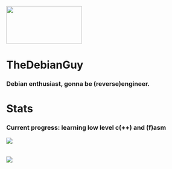 <img src='https://forthebadge.com/images/badges/works-on-my-machine.svg' width='200px' height='100px'></img>
<!--<img src='https://forthebadge.com/images/badges/uses-brains.svg' width='200px' height='35px'></img>
<img src='https://forthebadge.com/images/badges/powered-by-coders-sweat.svg' width='200px' height='100px'></img>-->
# TheDebianGuy
### Debian enthusiast, gonna be (reverse)engineer.

# Stats
### Current progress: learning low level c(++) and (f)asm

<a href="https://github.com/TheDebianGuy">
  <img src="https://github-readme-stats.vercel.app/api/top-langs/?username=TheDebianGuy&layout=compact" /></a>
<br />
<!---new lines go <br></br><br></br><br></br><br></br> hehe
:::::::-.  .,::::::  :::::::.  :::  :::.   :::.    :::.
 ;;,   `';,;;;;''''   ;;;'';;' ;;;  ;;`;;  `;;;;,  `;;;
 `[[     [[ [[cccc    [[[__[[\.[[[ ,[[ '[[,  [[[[[. '[[
  $$,    $$ $$""""    $$""""Y$$$$$c$$$cc$$$c $$$ "Y$c$$
  888_,o8P' 888oo,__ _88o,,od8P888 888   888,888    Y88
  MMMMP"`   """"YUMMM""YUMMMP" MMM YMM   ""` MMM     YM--->
<br /><br />
<a href="https://github.com/TheDebianGuy">
<img src="https://github-readme-stats.vercel.app/api?username=TheDebianGuy&show_icons=true&theme=cobalt"/></a>
